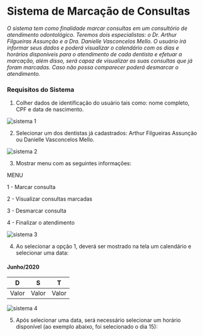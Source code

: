 # Sistema de Marcação de Consultas

_O sistema tem como finalidade marcar consultas em um consultório de atendimento odontológico. Teremos dois especialistas: o Dr. Arthur Filgueiras Assunção e a Dra. Danielle Vasconcelos Mello. O usuário irá informar seus dados e poderá visualizar o calendário com os dias e horários disponíveis para o atendimento de cada dentista e efetuar a marcação, além disso, será capaz de visualizar as suas consultas que já foram marcadas. Caso não possa comparecer poderá desmarcar o atendimento._

### Requisitos do Sistema 

1. Colher dados de identificação do usuário tais como: nome completo, CPF e data de nascimento.

![sistema 1](https://user-images.githubusercontent.com/70827699/125008509-05343f80-e039-11eb-9043-4655a6c0e743.png)

2. Selecionar um dos dentistas já cadastrados: Arthur Filgueiras Assunção ou Danielle Vasconcelos Mello.

![sistema 2](https://user-images.githubusercontent.com/70827699/125008597-2d23a300-e039-11eb-945a-9bbf1e8b15bc.png)

3. Mostrar menu com as seguintes informações:

MENU

1 - Marcar consulta

2 - Visualizar consultas marcadas

3 - Desmarcar consulta

4 - Finalizar o atendimento

![sistema 3](https://user-images.githubusercontent.com/70827699/125008656-56443380-e039-11eb-8631-1660964fa522.png)

4. Ao selecionar a opção 1, deverá ser mostrado na tela um calendário e selecionar uma data:
#### Junho/2020 ####                
 D | S | T 
:---: | :---: | :---:
Valor | Valor | Valor
  
![sistema 4](https://user-images.githubusercontent.com/70827699/125009094-3bbe8a00-e03a-11eb-81bf-c76eeb811663.png)

5. Após selecionar uma data, será necessário selecionar um horário disponível (ao exemplo abaixo, foi selecionado o dia 15):

  
  
  
